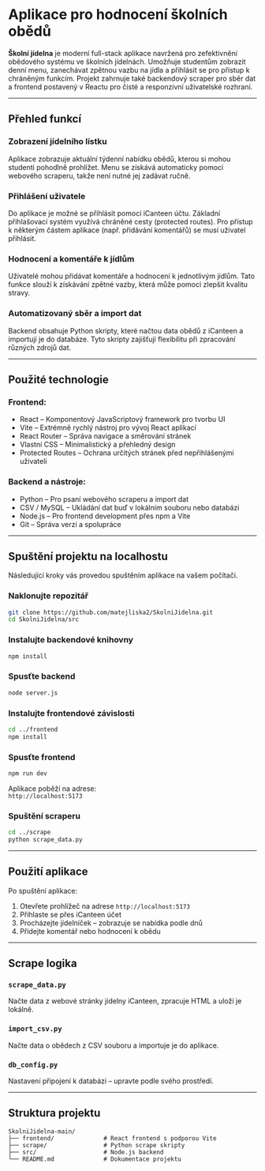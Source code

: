 
# Aplikace pro hodnocení školních obědů

**Školní jídelna** je moderní full-stack aplikace navržená pro zefektivnění obědového systému ve školních jídelnách. Umožňuje studentům zobrazit denní menu, zanechávat zpětnou vazbu na jídla a přihlásit se pro přístup k chráněným funkcím. Projekt zahrnuje také backendový scraper pro sběr dat a frontend postavený v Reactu pro čisté a responzivní uživatelské rozhraní.

---

## Přehled funkcí

### Zobrazení jídelního lístku
Aplikace zobrazuje aktuální týdenní nabídku obědů, kterou si mohou studenti pohodlně prohlížet. Menu se získává automaticky pomocí webového scraperu, takže není nutné jej zadávat ručně.

### Přihlášení uživatele
Do aplikace je možné se přihlásit pomocí iCanteen účtu. Základní přihlašovací systém využívá chráněné cesty (protected routes). Pro přístup k některým částem aplikace (např. přidávání komentářů) se musí uživatel přihlásit.

### Hodnocení a komentáře k jídlům
Uživatelé mohou přidávat komentáře a hodnocení k jednotlivým jídlům. Tato funkce slouží k získávání zpětné vazby, která může pomoci zlepšit kvalitu stravy.

### Automatizovaný sběr a import dat
Backend obsahuje Python skripty, které načtou data obědů z iCanteen a importují je do databáze. Tyto skripty zajišťují flexibilitu při zpracování různých zdrojů dat.

---

## Použité technologie

### Frontend:
- React – Komponentový JavaScriptový framework pro tvorbu UI
- Vite – Extrémně rychlý nástroj pro vývoj React aplikací
- React Router – Správa navigace a směrování stránek
- Vlastní CSS – Minimalistický a přehledný design
- Protected Routes – Ochrana určitých stránek před nepřihlášenými uživateli

### Backend a nástroje:
- Python – Pro psaní webového scraperu a import dat
- CSV / MySQL – Ukládání dat buď v lokálním souboru nebo databázi
- Node.js – Pro frontend development přes npm a Vite
- Git – Správa verzí a spolupráce

---

## Spuštění projektu na localhostu

Následující kroky vás provedou spuštěním aplikace na vašem počítači.

### Naklonujte repozitář

```bash
git clone https://github.com/matejliska2/SkolniJidelna.git
cd SkolniJidelna/src
```

### Instalujte backendové knihovny

```bash
npm install
```

### Spusťte backend

```bash
node server.js
```

### Instalujte frontendové závislosti

```bash
cd ../frontend
npm install
```

### Spusťte frontend

```bash
npm run dev
```

Aplikace poběží na adrese:  
`http://localhost:5173`

### Spuštění scraperu

```bash
cd ../scrape
python scrape_data.py
```

---

## Použití aplikace

Po spuštění aplikace:

1. Otevřete prohlížeč na adrese `http://localhost:5173`
2. Přihlaste se přes iCanteen účet
3. Procházejte jídelníček – zobrazuje se nabídka podle dnů
4. Přidejte komentář nebo hodnocení k obědu

---

## Scrape logika

### `scrape_data.py`
Načte data z webové stránky jídelny iCanteen, zpracuje HTML a uloží je lokálně.

### `import_csv.py`
Načte data o obědech z CSV souboru a importuje je do aplikace.

### `db_config.py`
Nastavení připojení k databázi – upravte podle svého prostředí.

---

## Struktura projektu

```
SkolniJidelna-main/
├── frontend/              # React frontend s podporou Vite
├── scrape/                # Python scrape skripty
├── src/                   # Node.js backend
└── README.md              # Dokumentace projektu
```
